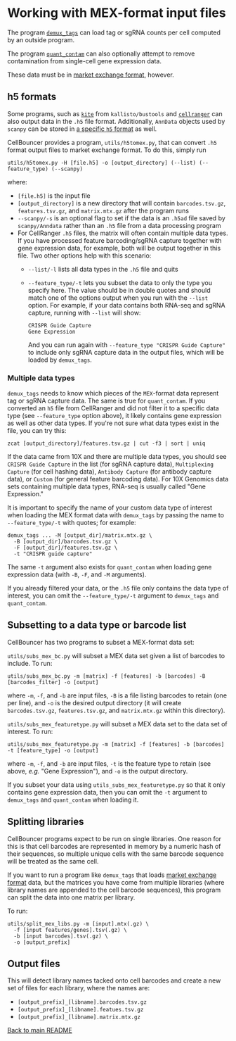 # Working with MEX-format input files

The program [`demux_tags`](demux_tags.md) can load tag or sgRNA counts per cell computed by an outside program. 

The program [`quant_contam`](quant_contam.md) can also optionally attempt to remove contamination from single-cell gene expression data.

These data must be in [market exchange format](https://kb.10xgenomics.com/hc/en-us/articles/115000794686-How-is-the-MEX-format-used-for-the-gene-barcode-matrices), however. 

## h5 formats
Some programs, such as [`kite`](https://github.com/pachterlab/kite) from `kallisto/bustools` and [`cellranger`](https://www.10xgenomics.com/support/software/cell-ranger/latest/analysis/running-pipelines/cr-feature-bc-analysis) can also output data in the `.h5` file format. Additionally, `AnnData` objects used by `scanpy` can be stored in [a specific `h5` format](https://anndata.readthedocs.io/en/latest/generated/anndata.AnnData.write_h5ad.html) as well.

CellBouncer provides a program, `utils/h5tomex.py`, that can convert `.h5` format output files to market exchange format. To do this, simply run

```
utils/h5tomex.py -H [file.h5] -o [output_directory] (--list) (--feature_type) (--scanpy)
```

where:
* `[file.h5]` is the input file
* `[output_directory]` is a new directory that will contain `barcodes.tsv.gz`, `features.tsv.gz`, and `matrix.mtx.gz` after the program runs
* `--scanpy/-s` is an optional flag to set if the data is an `.h5ad` file saved by `scanpy/Anndata` rather than an `.h5` file from a data processing program
* For CellRanger `.h5` files, the matrix will often contain multiple data types. If you have processed feature barcoding/sgRNA capture together with gene expression data, for example, both will be output together in this file. Two other options help with this scenario:
  * `--list/-l` lists all data types in the `.h5` file and quits
  * `--feature_type/-t` lets you subset the data to only the type you specify here. The value should be in double quotes and should match one of the options output when you run with the `--list` option. For example, if your data contains both RNA-seq and sgRNA capture, running with `--list` will show:

    ```
    CRISPR Guide Capture
    Gene Expression
    ```
    And you can run again with `--feature_type "CRISPR Guide Capture"` to include only sgRNA capture data in the output files, which will be loaded by `demux_tags`.

### Multiple data types
`demux_tags` needs to know which pieces of the `MEX`-format data represent tag or sgRNA capture data. The same is true for `quant_contam`. If you converted an `h5` file from CellRanger and did not filter it to a specific data type (see `--feature_type` option above), it likely contains gene expression as well as other data types. If you're not sure what data types exist in the file, you can try this:

```
zcat [output_directory]/features.tsv.gz | cut -f3 | sort | uniq
```

If the data came from 10X and there are multiple data types, you should see `CRISPR Guide Capture` in the list (for sgRNA capture data), `Multiplexing Capture` (for cell hashing data), `Antibody Capture` (for antibody capture data), or `Custom` (for general feature barcoding data). For 10X Genomics data sets containing multiple data types, RNA-seq is usually called "Gene Expression."

It is important to specify the name of your custom data type of interest when loading the MEX format data with `demux_tags` by passing the name to `--feature_type/-t` with quotes; for example:

```
demux_tags ... -M [output_dir]/matrix.mtx.gz \
  -B [output_dir]/barcodes.tsv.gz \
  -F [output_dir]/features.tsv.gz \
  -t "CRISPR guide capture"
```
The same `-t` argument also exists for `quant_contam` when loading gene expression data (with `-B`, `-F`, and `-M` arguments).

If you already filtered your data, or the `.h5` file only contains the data type of interest, you can omit the `--feature_type/-t` argument to `demux_tags` and `quant_contam`.

## Subsetting to a data type or barcode list

CellBouncer has two programs to subset a MEX-format data set:

`utils/subs_mex_bc.py` will subset a MEX data set given a list of barcodes to include. To run:
```
utils/subs_mex_bc.py -m [matrix] -f [features] -b [barcodes] -B [barcodes_filter] -o [output]
```
where `-m`, `-f`, and `-b` are input files, `-B` is a file listing barcodes to retain (one per line), and `-o` is the desired output directory (it will create `barcodes.tsv.gz`, `features.tsv.gz`, and `matrix.mtx.gz` within this directory).

`utils/subs_mex_featuretype.py` will subset a MEX data set to the data set of interest. To run:
```
utils/subs_mex_featuretype.py -m [matrix] -f [features] -b [barcodes] -t [feature_type] -o [output]
```
where `-m`, `-f`, and `-b` are input files, `-t` is the feature type to retain (see above, *e.g.* "Gene Expression"), and `-o` is the output directory.

If you subset your data using `utils_subs_mex_featuretype.py` so that it only contains gene expression data, then you can omit the `-t` argument to `demux_tags` and `quant_contam` when loading it.

## Splitting libraries

CellBouncer programs expect to be run on single libraries. One reason for this is that cell barcodes are represented in memory by a numeric hash of their sequences, so multiple unique cells with the same barcode sequence will be treated as the same cell.

If you want to run a program like `demux_tags` that loads [market exchange format](https://kb.10xgenomics.com/hc/en-us/articles/115000794686-How-is-the-MEX-format-used-for-the-gene-barcode-matrices) data, but the matrices you have come from multiple libraries (where library names are appended to the cell barcode sequences), this program can split the data into one matrix per library.

To run:
```
utils/split_mex_libs.py -m [input].mtx(.gz) \
  -f [input features/genes].tsv(.gz) \
  -b [input barcodes].tsv(.gz) \
  -o [output_prefix]
```

## Output files

This will detect library names tacked onto cell barcodes and create a new set of files for each library, where the names are:
* `[output_prefix]_[libname].barcodes.tsv.gz`
* `[output_prefix]_[libname].featues.tsv.gz`
* `[output_prefix]_[libname].matrix.mtx.gz`

[Back to main README](../README.md)
